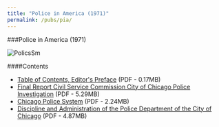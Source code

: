 ```yaml
---
title: "Police in America (1971)"
permalink: /pubs/pia/
---
```


###Police in America (1971)

![PolicsSm](/img/pub/pia/PolicsSm.jpg)

####Contents

  * [Table of Contents, Editor's Preface](/docs_fk/homicide/vice/vice.toc.pdf)
    (PDF - 0.17MB)
  * [Final Report Civil Service Commission City of Chicago Police Investigation](/docs_fk/homicide/vice/vice.01.pdf)
    (PDF - 5.29MB)
  * [Chicago Police System](/docs_fk/homicide/vice/vice.02.pdf)
    (PDF - 2.24MB)
  * [Discipline and Administration of the Police Department of the City of Chicago](/docs_fk/homicide/vice/vice.03.pdf)
    (PDF - 4.87MB)